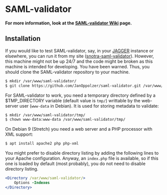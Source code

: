 # SAML-validator

**For more information, look at the [SAML-validator Wiki][] page.**

## Installation
If you would like to test SAML-validator, say, in your [JAGGER][] instance or elsewhere, you can run it from my site ([snotra-saml-validator][]). However, this machine might not be up 24/7 and the code might be broken as this machine is intended for developing. You have been warned. Thus, you should clone the SAML-validator repository to your machine.

```bash
$ mkdir /var/www/saml-validator/
$ git clone https://github.com/JanOppolzer/saml-validator.git /var/www/saml-validator/
```

For SAML-validator to work, you need a temporary directory defined by a $TMP\_DIRECTORY variable (default value is `tmp/`) writtable by the web-server user (`www-data` in Debian). It is used for storing metadata to validate:
```bash
$ mkdir /var/www/saml-validator/tmp/
$ chown www-data:www-data /var/www/saml-validator/tmp/
```

On Debian 9 (Stretch) you need a web server and a PHP processor with XML support:

```bash
$ apt install apache2 php php-xml
```

You might prefer to disable directory listing by adding the following lines to your Apache configuration. Anyway, an `index.php` file is available, so if this one is loaded by default (most probably), you do not need to disable directory listing.

```apache
<Directory /var/www/saml-validator/>
    Options -Indexes
</Directory>
```

[SAML-validator Wiki]: https://github.com/JanOppolzer/saml-validator/wiki
[JAGGER]: http://jagger.heanet.ie/
[snotra-saml-validator]: https://snotra.cesnet.cz/~jop/saml-validator/

